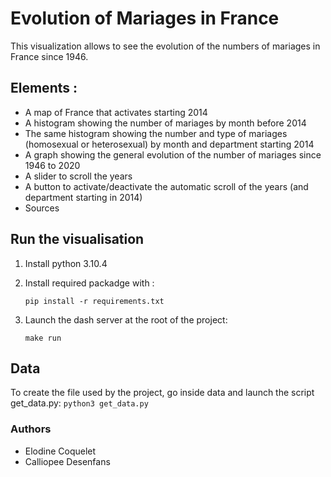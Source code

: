 # Evolution of Mariages in France

This visualization allows to see the evolution of the numbers of mariages in France since 1946.

## Elements :
* A map of France that activates starting 2014
* A histogram showing the number of mariages by month before 2014
* The same histogram showing the number and type of mariages (homosexual or heterosexual) by month and department starting 2014
* A graph showing the general evolution of the number of mariages since 1946 to 2020
* A slider to scroll the years
* A button to activate/deactivate the automatic scroll of the years (and department starting in 2014)
* Sources

## Run the visualisation

1) Install python 3.10.4
2) Install required packadge with :
    ```
    pip install -r requirements.txt
    ```

3) Launch the dash server at the root of the project:
    ```
    make run
    ```

## Data
To create the file used by the project, go inside data and launch the script get_data.py:
    ```
    python3 get_data.py
    ```

### Authors
* Elodine Coquelet
* Calliopee Desenfans
